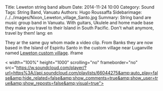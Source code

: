 Title: Leweton string band album 
Date: 2014-11-24 10:00
Category: Sound
Tags: String Band, Vanuatu
Authors: Hugo Roussaffa
Sidebarimage: /../../images/Nixon_Leweton_village_Santo.jpg
Summary: String band are music group band in Vanuatu. With guitars, Ukulele and home made base they make you travel to their Island in South Pacific. Don't whait anymore, travel by them!
lang: en

They ar the same guy whom made a video clip. 
From Banks they are now based in the Island of Espiritu Santo in the custom village near Luganville named [Leweton custom village](https://www.openstreetmap.org/way/331955048#map=16/-15.5102/167.2106). 
iframe

< width="100%" height="1000" scrolling="no" frameborder="no" src="https://w.soundcloud.com/player/?url=https%3A//api.soundcloud.com/playlists/66044275&amp;auto_play=false&amp;hide_related=false&amp;show_comments=true&amp;show_user=true&amp;show_reposts=false&amp;visual=true"></iframe>